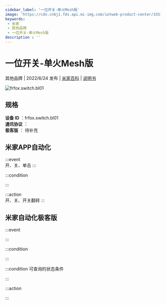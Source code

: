 ```yaml
---
sidebar_label: '一位开关-单火Mesh版'
image: 'https://cdn.cnbj1.fds.api.mi-img.com/iotweb-product-center/3351057785a107fcfef1ddd238fe85ab_1653900399638.png?GalaxyAccessKeyId=AKVGLQWBOVIRQ3XLEW&Expires=9223372036854775807&Signature=RCKLeMko3raL5KNIQ4I5aAyFfvY='
keywords: 
 - 米家
 - 其他品牌
 - 一位开关-单火Mesh版
description : ''
---
```

# 一位开关-单火Mesh版

其他品牌 | 2022/6/24 发布 | [米家百科](https://home.mi.com/webapp/content/baike/product/index.html?model=frfox.switch.bl01) | [说明书](https://home.mi.com/views/introduction.html?model=frfox.switch.bl01&region=cn)

![frfox.switch.bl01](https://cdn.cnbj1.fds.api.mi-img.com/iotweb-product-center/3351057785a107fcfef1ddd238fe85ab_1653900399638.png?GalaxyAccessKeyId=AKVGLQWBOVIRQ3XLEW&Expires=9223372036854775807&Signature=RCKLeMko3raL5KNIQ4I5aAyFfvY=)

## 规格  
> 
**设备 ID** ：frfox.switch.bl01  
**通讯协议** ：  
**极客版**  ： 待补充 


## 米家APP自动化  

:::event  
开、关、单击
:::

:::condition  

:::

:::action   
开、关、开关翻转
:::

## 米家自动化极客版  

:::event  

:::

:::condition  

:::

:::condition 可查询的状态条件  

:::

:::action  

:::

        

